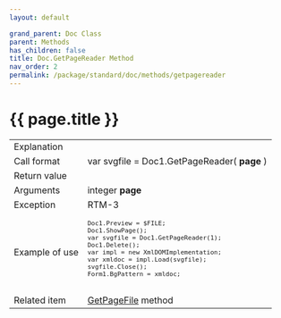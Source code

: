 ```yaml
---
layout: default

grand_parent: Doc Class
parent: Methods
has_children: false
title: Doc.GetPageReader Method
nav_order: 2
permalink: /package/standard/doc/methods/getpagereader
---
```

# {{ page.title }}

<table>
  <tr>
    <td>Explanation</td>
    <td colspan="2"></td>
  </tr>
  <tr>
    <td>Call format</td>
    <td colspan="2">var svgfile = Doc1.GetPageReader( <b>page</b> )</td>
  </tr>
  <tr>
    <td>Return value</td>
    <td colspan="2"></td>
  </tr>  
  <tr>
    <td>Arguments</td>
    <td>integer <b>page</b></td>
    <td></td>
  </tr>
  <tr>
    <td>Exception</td>
    <td>RTM-3</td>
    <td></td>
  </tr>
  <tr>
    <td>Example of use</td>
    <td colspan="2"><code><pre>
Doc1.Preview = $FILE;
Doc1.ShowPage();
var svgfile = Doc1.GetPageReader(1);
Doc1.Delete();
var impl = new XmlDOMImplementation;
var xmldoc = impl.Load(svgfile);
svgfile.Close();
Form1.BgPattern = xmldoc;
    </pre></code></td>
  </tr>
  <tr>
    <td>Related item</td>
    <td colspan="2"><a href="/package/standard/doc/methods/getpagefile">GetPageFile</a> method</td>
  </tr>
</table>